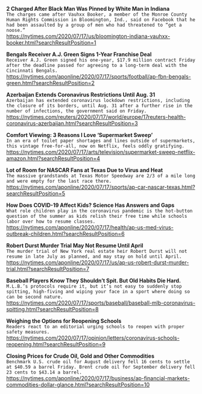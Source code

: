 **2 Charged After Black Man Was Pinned by White Man in Indiana**\
`The charges came after Vauhxx Booker, a member of the Monroe County Human Rights Commission in Bloomington, Ind., said on Facebook that he had been assaulted by a group of men who had threatened to “get a noose.”`\
https://nytimes.com/2020/07/17/us/bloomington-indiana-vauhxx-booker.html?searchResultPosition=1

**Bengals Receiver A.J. Green Signs 1-Year Franchise Deal**\
`Receiver A.J. Green signed his one-year, $17.9 million contract Friday after the deadline passed for agreeing to a long-term deal with the Cincinnati Bengals.`\
https://nytimes.com/aponline/2020/07/17/sports/football/ap-fbn-bengals-green.html?searchResultPosition=2

**Azerbaijan Extends Coronavirus Restrictions Until Aug. 31**\
`Azerbaijan has extended coronavirus lockdown restrictions, including the closure of its borders, until Aug. 31 after a further rise in the number of infections, the government said on Friday.`\
https://nytimes.com/reuters/2020/07/17/world/europe/17reuters-health-coronavirus-azerbaijan.html?searchResultPosition=3

**Comfort Viewing: 3 Reasons I Love ‘Supermarket Sweep’**\
`In an era of toilet paper shortages and lines outside of supermarkets, this vintage free-for-all, now on Netflix, feels oddly gratifying.`\
https://nytimes.com/2020/07/17/arts/television/supermarket-sweep-netflix-amazon.html?searchResultPosition=4

**Lot of Room for NASCAR Fans at Texas Due to Virus and Heat**\
`The massive grandstands at Texas Motor Speedway are 2/3 of a mile long and were empty for the last race there.`\
https://nytimes.com/aponline/2020/07/17/sports/ap-car-nascar-texas.html?searchResultPosition=5

**How Does COVID-19 Affect Kids? Science Has Answers and Gaps**\
`What role children play in the coronavirus pandemic is the hot-button question of the summer as kids relish their free time while schools labor over how to resume classes.`\
https://nytimes.com/aponline/2020/07/17/health/ap-us-med-virus-outbreak-children.html?searchResultPosition=6

**Robert Durst Murder Trial May Not Resume Until April**\
`The murder trial of New York real estate heir Robert Durst will not resume in late July as planned, and may stay on hold until April. `\
https://nytimes.com/aponline/2020/07/17/us/ap-us-robert-durst-murder-trial.html?searchResultPosition=7

**Baseball Players Know They Shouldn’t Spit. But Old Habits Die Hard.**\
`M.L.B.’s protocols require it, but it’s not easy to suddenly stop spitting, high-fiving and wiping your face in a sport where doing so can be second nature.`\
https://nytimes.com/2020/07/17/sports/baseball/baseball-mlb-coronavirus-spitting.html?searchResultPosition=8

**Weighing the Options for Reopening Schools**\
`Readers react to an editorial urging schools to reopen with proper safety measures.`\
https://nytimes.com/2020/07/17/opinion/letters/coronavirus-schools-reopening.html?searchResultPosition=9

**Closing Prices for Crude Oil, Gold and Other Commodities**\
`Benchmark U.S. crude oil for August delivery fell 16 cents to settle at $40.59 a barrel Friday. Brent crude oil for September delivery fell 23 cents to $43.14 a barrel.`\
https://nytimes.com/aponline/2020/07/17/business/ap-financial-markets-commodities-dollar-glance.html?searchResultPosition=10

